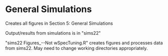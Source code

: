 # General Simulations

Creates all figures in Section 5: General Simulations 

Output/results from simulations is in "sims22" 

"sims22 Figures_--Not wSpecTuning.R" creates figures and processes data from sims22. May need to change working directories appropriately.
